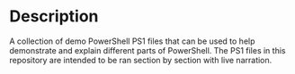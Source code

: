 # Description

A collection of demo PowerShell PS1 files that can be used to help demonstrate and explain different parts of PowerShell.
The PS1 files in this repository are intended to be ran section by section with live narration.
